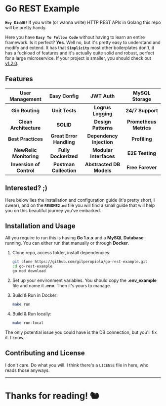 # Go REST Example

**`Hey Kidd0!`** If you write (or wanna write) HTTP REST APIs in Golang this repo will be pretty handy. 

Here you have **`Easy To Follow Code`** without having to learn an entire framework. Is it perfect? **Yes**. Well no, but it's pretty easy to understand and modify and extend. It has that **`Simplicity`** most other boilerplates don't, it has a fuckload of features and it's actually quite solid and robust, perfect for a large microservice. If your project is smaller, you should check out [v1.2.0](https://github.com/gilperopiola/go-rest-example/releases/tag/v1.2.0). 

## Features

|User Management|Easy Config|JWT Auth|MySQL Storage
|:-------------:|:-------------:|:-------------:|:-------------:|
|**Gin Routing**|**Unit Tests**|**Logrus Logging**|**24/7 Support**|
|**Clean Architecture**|**SOLID**|**Design Patterns**|**Prometheus Metrics**|
|**Best Practices**|**Great Error Handling**|**Dependency Injection**|**Profiling**|
|**NewRelic Monitoring**|**Fully Dockerized**|**Modular Interfaces**|**E2E Testing**|
|**Inversion of Control**|**Postman Collection**|**Abstracted DB Models**|**Free Forever**|

## Interested? ;)

Here below lies the installation and configuration guide (it's pretty short, I swear), and on the **`README2.md`** file you will find a small guide that will help you on this beautiful journey you've embarked.

## Installation and Usage

All you require to run this is having **Go 1.x.x** and a **MySQL Database** running. You can either run that manually or through **Docker**.

1. Clone repo, access folder, install dependencies:
   ```bash
   git clone https://github.com/gilperopiola/go-rest-example.git
   cd go-rest-example
   go mod download
   ```

2. Set up your environment variables. You should copy the **.env_example** file and name it **.env**. Then it's yours to manage.

3. Build & Run in Docker:
   ```bash
   make run
   ```

4. Build & Run locally:
   ```bash
   make run-local
   ```

The only potential issue you could have is the DB connection, but you'll fix it. I know.

## Contributing and License

I don't care. Do what you will. I think there's a `LICENSE` file in here, who reads those anyways.

---


[^1]: If you are aiming for a small or medium microservice, you should check out this repo's [v1.2.0](https://github.com/gilperopiola/go-rest-example/releases/tag/v1.2.0).

# Thanks for reading! 🐿️
